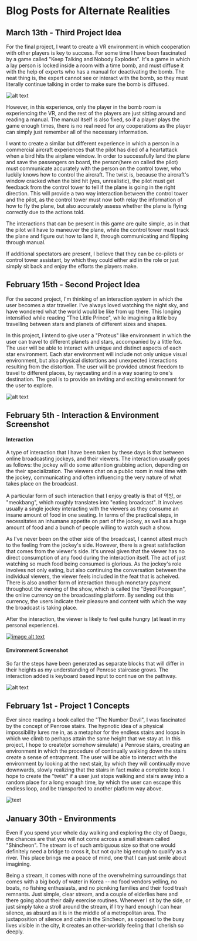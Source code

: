 # Blog Posts for Alternate Realities

## March 13th -  Third Project Idea


For the final project, I want to create a VR environment in which cooperation with other players is key to success. For some time I have been fascinated by a game called "Keep Talking and Nobody Explodes". It's a game in which a lay person is locked inside a room with a time bomb, and must diffuse it with the help of experts who has a manual for deactivating the bomb. The neat thing is, the expert cannot see or interact with the bomb, so they must literally continue talking in order to make sure the bomb is diffused.

![alt text](https://www.playstation.com/en-us/games/keep-talking-and-nobody-explodes-ps4/ "Keep Talking and Nobody Explodes")

However, in this experience, only the player in the bomb room is experiencing the VR, and the rest of the players are just sitting around and reading a manual. The manual itself is also fixed, so if a player plays the game enough times, there is no real need for any cooperations as the player can simply just remember all of the necessary information.

I want to create a similar but different experience in which a person in a commercial aircraft experiences that the pilot has died of a heartattack when a bird hits the airplane window. In order to successfully land the plane and save the passengers on board, the person(here on called the pilot) must communicate accurately with the person on the control tower, who luckily knows how to control the aircraft. The twist is, because the aircraft's window cracked when the bird hit (yes, unrealistic), the pilot must get feedback from the control tower to tell if the plane is going in the right direction. 
This will provide a two way interaction between the control tower and the pilot, as the control tower must now both relay the information of how to fly the plane, but also accurately assess whether the plane is flying correctly due to the actions told.

The interactions that can be present in this game are quite simple, as in that the pilot will have to maneuver the plane, while the control tower must track the plane and figure out how to land it, through communicating and flipping through manual.

If additional spectators are present, I believe that they can be co-pilots or control tower assistant, by which they could either aid in the role or just simply sit back and enjoy the efforts the players make.

## February 15th -  Second Project Idea

For the second project, I'm thinking of an interaction system in which the user becomes a star traveller. I've always loved watching the night sky, and have wondered what the world would be like from up there. This longing intensified while reading "The Little Prince", while imagining a little boy travelling between stars and planets of different sizes and shapes.


In this project, I intend to give user a "Proteus" like environment in which the user can travel to different planets and stars, accompanied by a little fox. The user will be able to interact with unique and distinct aspects of each star environment. Each star environment will include not only unique visual environment, but also physical distortions and unexpected interactions resulting from the distortion. The user will be provided utmost freedom to travel to different places, by raycasting and in a way soaring to one's destination. The goal is to provide an inviting and exciting environment for the user to explore. 

![alt text](https://verilymag.com/.image/ar_16:9%2Cc_fill%2Ccs_srgb%2Cq_80%2Cw_1280/MTQ1Mjk4NjkwNDczNDY5NDA5/the-little-prince.jpg "The Little Prince")





## February 5th -  Interaction & Environment Screenshot
#### Interaction


A type of interaction that I have been taken by these days is that between online broadcasting jockeys, and their viewers. The interaction usually goes as follows: the jockey will do some attention grabbing action, depending on the their specialization. The viewers chat on a public room in real time with the jockey, communicating and often influencing the very nature of what takes place on the broadcast. 


A particular form of such interaction that I enjoy greatly is that of 먹방, or "meokbang", which roughly translates into "eating broadcast". It involves usually a single jockey interacting with the viewers as they consume an insane amount of food in one seating. In terms of the practical steps, in necessitates an inhumane appetite on part of the jockey, as well as a huge amount of food and a bunch of people willing to watch such a show.

As I've never been on the other side of the broadcast, I cannot attest much to the feeling from the jockey's side. However, there is a great satisfaction that comes from the viewer's side. It's unreal given that the viewer has no direct consumption of any food during the interaction itself. The act of just watching so much food being consumed is glorious. As the jockey's role involves not only eating, but also continuing the conversation between the individual viewers, the viewer feels included in the feat that is acheived. There is also another form of interaction through monetary payment throughout the viewing of the show, which is called the "Byeol Poongsun", the online currency on the broadcasting platform. By sending out this currency, the users indicate their pleasure and content with which the way the broadcast is taking place. 

After the interaction, the viewer is likely to feel quite hungry (at least in my personal experience). 

[![image alt text](https://i.ytimg.com/vi/-iB5PANA_T8/maxresdefault.jpg)](https://www.youtube.com/watch?v=-iB5PANA_T8)

#### Environment Screenshot

So far the steps have been generated as separate blocks that will differ in their heights as my understanding of Penrose staircase grows. The interaction added is keyboard based input to continue on the pathway.

![alt text](https://image.ibb.co/cMocfc/Screen_Shot_2018_02_06_at_14_43_32.png "Unity Screenshot")



## February 1st - Project 1 Concepts


Ever since reading a book called the "The Number Devil", I was fascinated by the concept of Penrose stairs. The hypnotic idea of a physical impossibility lures me in, as a metaphor for the endless stairs and loops in which we climb to perhaps attain the same height that we stay at. 
In this project, I hope to create(or somehow simulate) a Penrose stairs, creating an environment in which the procedure of continually walking down the stairs create a sense of entrapment. The user will be able to interact with the environment by looking at the next stair, by which they will continually move downwards, slowly realizing that the stairs in fact make a complete loop. I hope to create the "twist" if a user just stops walking and stairs away into a random place for a long enough time, by which the user can escape this endless loop, and be transported to another platform way above.

![text](https://i.ytimg.com/vi/E7e_9QbA7l0/maxresdefault.jpg)


## January 30th - Environments


Even if you spend your whole day walking and exploring the city of Daegu,
the chances are that you will not come across a small stream called "Shincheon".
The stream is of such ambiguous size so that one would definitely need a bridge to cross it, but not quite big enough to qualify
as a river. This place brings me a peace of mind, one that I can just smile about imagining.


Being a stream, it comes with none of the overwhelming surroundings that comes with a big body of water in Korea -- no food vendors yelling,
no boats, no fishing enthusiasts, and no picniking families and their food trash remnants. Just simple, clear stream, and a couple of elderlies
here and there going about their daily exercise routines. Whenever I sit by the side, or just simply take a stroll around the stream, if I try hard enough
I can hear silence, as absurd as it is in the middle of a metropolitan area. The juxtaposition of silence and calm in the Sincheon, as opposed to the
busy lives visible in the city, it creates an other-worldly feeling that I cherish so deeply.


